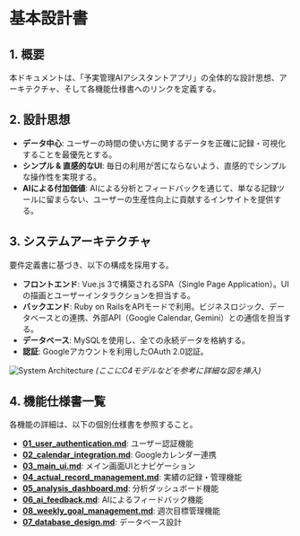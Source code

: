 # 基本設計書

## 1. 概要

本ドキュメントは、「予実管理AIアシスタントアプリ」の全体的な設計思想、アーキテクチャ、そして各機能仕様書へのリンクを定義する。

## 2. 設計思想

- **データ中心**: ユーザーの時間の使い方に関するデータを正確に記録・可視化することを最優先とする。
- **シンプル & 直感的なUI**: 毎日の利用が苦にならないよう、直感的でシンプルな操作性を実現する。
- **AIによる付加価値**: AIによる分析とフィードバックを通じて、単なる記録ツールに留まらない、ユーザーの生産性向上に貢献するインサイトを提供する。

## 3. システムアーキテクチャ

要件定義書に基づき、以下の構成を採用する。

- **フロントエンド**: Vue.js 3で構築されるSPA（Single Page Application）。UIの描画とユーザーインタラクションを担当する。
- **バックエンド**: Ruby on RailsをAPIモードで利用。ビジネスロジック、データベースとの連携、外部API（Google Calendar, Gemini）との通信を担当する。
- **データベース**: MySQLを使用し、全ての永続データを格納する。
- **認証**: Googleアカウントを利用したOAuth 2.0認証。

![System Architecture](https://placehold.jp/150x150.png?text=System+Architecture+Diagram)
*(ここにC4モデルなどを参考に詳細な図を挿入)*

## 4. 機能仕様書一覧

各機能の詳細は、以下の個別仕様書を参照すること。

- **[01_user_authentication.md](./01_user_authentication.md)**: ユーザー認証機能
- **[02_calendar_integration.md](./02_calendar_integration.md)**: Googleカレンダー連携
- **[03_main_ui.md](./03_main_ui.md)**: メイン画面UIとナビゲーション
- **[04_actual_record_management.md](./04_actual_record_management.md)**: 実績の記録・管理機能
- **[05_analysis_dashboard.md](./05_analysis_dashboard.md)**: 分析ダッシュボード機能
- **[06_ai_feedback.md](./06_ai_feedback.md)**: AIによるフィードバック機能
- **[08_weekly_goal_management.md](./08_weekly_goal_management.md)**: 週次目標管理機能
- **[07_database_design.md](./07_database_design.md)**: データベース設計
